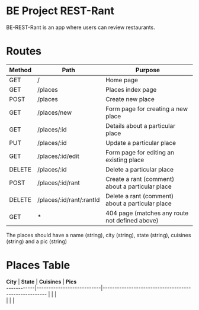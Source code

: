 # BE Project REST-Rant

BE-REST-Rant is an app where users can review restaurants.

# Routes

 **Method** | **Path**                  | **Purpose**                                          
------------|---------------------------|------------------------------------------------------
 GET        | /                         | Home page                                            
 GET        | /places                   | Places index page                                    
 POST       | /places                   | Create new place                                     
 GET        | /places/new               | Form page for creating a new place                   
 GET        | /places/:id               | Details about a particular place                     
 PUT        | /places/:id               | Update a particular place                            
 GET        | /places/:id/edit          | Form page for editing an existing place              
 DELETE     | /places/:id               | Delete a particular place                            
 POST       | /places/:id/rant          | Create a rant \(comment\) about a particular place   
 DELETE     | /places/:id/rant/:rantId  | Delete a rant \(comment\) about a particular place   
 GET        | \*                        | 404 page  \(matches any route not defined above\)    




The places should have a name (string), city (string), state (string), cuisines (string) and a pic (string)
# Places Table

 **City**   | **State**                 | **Cuisines**                       | **Pics**                   
------------|---------------------------|------------------------------------------------------
            |                           |                                    |                 
            |                           |                                    |                  